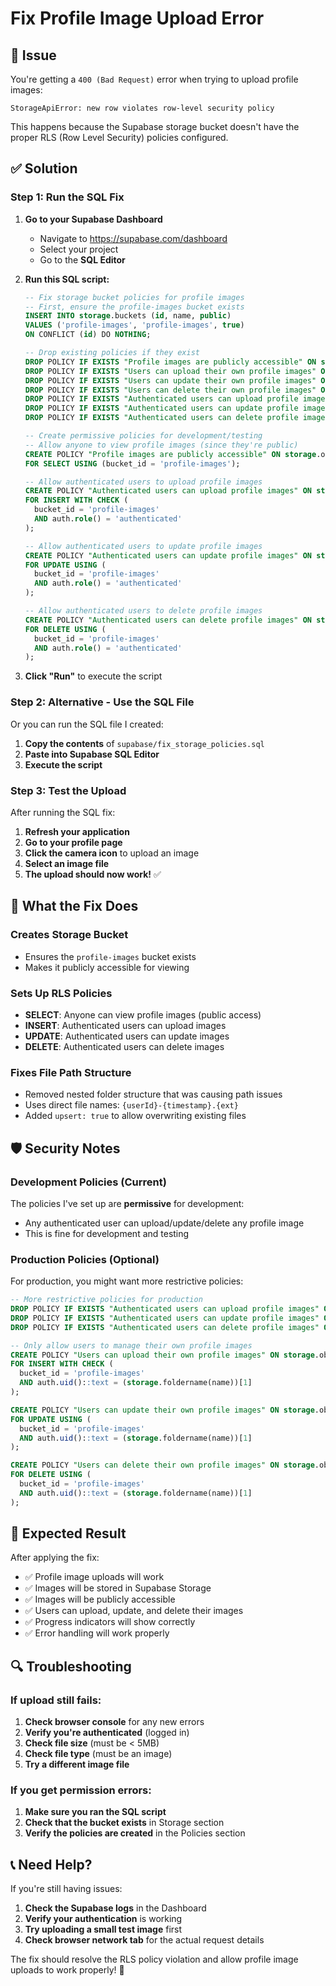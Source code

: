 # Fix Profile Image Upload Error

## 🚨 **Issue**
You're getting a `400 (Bad Request)` error when trying to upload profile images:
```
StorageApiError: new row violates row-level security policy
```

This happens because the Supabase storage bucket doesn't have the proper RLS (Row Level Security) policies configured.

## ✅ **Solution**

### **Step 1: Run the SQL Fix**

1. **Go to your Supabase Dashboard**
   - Navigate to https://supabase.com/dashboard
   - Select your project
   - Go to the **SQL Editor**

2. **Run this SQL script:**
   ```sql
   -- Fix storage bucket policies for profile images
   -- First, ensure the profile-images bucket exists
   INSERT INTO storage.buckets (id, name, public) 
   VALUES ('profile-images', 'profile-images', true)
   ON CONFLICT (id) DO NOTHING;

   -- Drop existing policies if they exist
   DROP POLICY IF EXISTS "Profile images are publicly accessible" ON storage.objects;
   DROP POLICY IF EXISTS "Users can upload their own profile images" ON storage.objects;
   DROP POLICY IF EXISTS "Users can update their own profile images" ON storage.objects;
   DROP POLICY IF EXISTS "Users can delete their own profile images" ON storage.objects;
   DROP POLICY IF EXISTS "Authenticated users can upload profile images" ON storage.objects;
   DROP POLICY IF EXISTS "Authenticated users can update profile images" ON storage.objects;
   DROP POLICY IF EXISTS "Authenticated users can delete profile images" ON storage.objects;

   -- Create permissive policies for development/testing
   -- Allow anyone to view profile images (since they're public)
   CREATE POLICY "Profile images are publicly accessible" ON storage.objects
   FOR SELECT USING (bucket_id = 'profile-images');

   -- Allow authenticated users to upload profile images
   CREATE POLICY "Authenticated users can upload profile images" ON storage.objects
   FOR INSERT WITH CHECK (
     bucket_id = 'profile-images' 
     AND auth.role() = 'authenticated'
   );

   -- Allow authenticated users to update profile images
   CREATE POLICY "Authenticated users can update profile images" ON storage.objects
   FOR UPDATE USING (
     bucket_id = 'profile-images' 
     AND auth.role() = 'authenticated'
   );

   -- Allow authenticated users to delete profile images
   CREATE POLICY "Authenticated users can delete profile images" ON storage.objects
   FOR DELETE USING (
     bucket_id = 'profile-images' 
     AND auth.role() = 'authenticated'
   );
   ```

3. **Click "Run"** to execute the script

### **Step 2: Alternative - Use the SQL File**

Or you can run the SQL file I created:

1. **Copy the contents** of `supabase/fix_storage_policies.sql`
2. **Paste into Supabase SQL Editor**
3. **Execute the script**

### **Step 3: Test the Upload**

After running the SQL fix:

1. **Refresh your application**
2. **Go to your profile page**
3. **Click the camera icon** to upload an image
4. **Select an image file**
5. **The upload should now work!** ✅

## 🔧 **What the Fix Does**

### **Creates Storage Bucket**
- Ensures the `profile-images` bucket exists
- Makes it publicly accessible for viewing

### **Sets Up RLS Policies**
- **SELECT**: Anyone can view profile images (public access)
- **INSERT**: Authenticated users can upload images
- **UPDATE**: Authenticated users can update images  
- **DELETE**: Authenticated users can delete images

### **Fixes File Path Structure**
- Removed nested folder structure that was causing path issues
- Uses direct file names: `{userId}-{timestamp}.{ext}`
- Added `upsert: true` to allow overwriting existing files

## 🛡️ **Security Notes**

### **Development Policies (Current)**
The policies I've set up are **permissive** for development:
- Any authenticated user can upload/update/delete any profile image
- This is fine for development and testing

### **Production Policies (Optional)**
For production, you might want more restrictive policies:

```sql
-- More restrictive policies for production
DROP POLICY IF EXISTS "Authenticated users can upload profile images" ON storage.objects;
DROP POLICY IF EXISTS "Authenticated users can update profile images" ON storage.objects;
DROP POLICY IF EXISTS "Authenticated users can delete profile images" ON storage.objects;

-- Only allow users to manage their own profile images
CREATE POLICY "Users can upload their own profile images" ON storage.objects
FOR INSERT WITH CHECK (
  bucket_id = 'profile-images' 
  AND auth.uid()::text = (storage.foldername(name))[1]
);

CREATE POLICY "Users can update their own profile images" ON storage.objects
FOR UPDATE USING (
  bucket_id = 'profile-images' 
  AND auth.uid()::text = (storage.foldername(name))[1]
);

CREATE POLICY "Users can delete their own profile images" ON storage.objects
FOR DELETE USING (
  bucket_id = 'profile-images' 
  AND auth.uid()::text = (storage.foldername(name))[1]
);
```

## 🚀 **Expected Result**

After applying the fix:
- ✅ Profile image uploads will work
- ✅ Images will be stored in Supabase Storage
- ✅ Images will be publicly accessible
- ✅ Users can upload, update, and delete their images
- ✅ Progress indicators will show correctly
- ✅ Error handling will work properly

## 🔍 **Troubleshooting**

### **If upload still fails:**
1. **Check browser console** for any new errors
2. **Verify you're authenticated** (logged in)
3. **Check file size** (must be < 5MB)
4. **Check file type** (must be an image)
5. **Try a different image file**

### **If you get permission errors:**
1. **Make sure you ran the SQL script**
2. **Check that the bucket exists** in Storage section
3. **Verify the policies are created** in the Policies section

## 📞 **Need Help?**

If you're still having issues:
1. **Check the Supabase logs** in the Dashboard
2. **Verify your authentication** is working
3. **Try uploading a small test image** first
4. **Check browser network tab** for the actual request details

The fix should resolve the RLS policy violation and allow profile image uploads to work properly! 🎉
